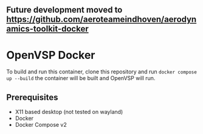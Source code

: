## Future development moved to https://github.com/aeroteameindhoven/aerodynamics-toolkit-docker

# OpenVSP Docker

To build and run this container, clone this repository and run `docker compose up --build` the container will be built and OpenVSP will run.

## Prerequisites
- X11 based desktop (not tested on wayland)
- Docker
- Docker Compose v2
